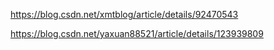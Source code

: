 https://blog.csdn.net/xmtblog/article/details/92470543


https://blog.csdn.net/yaxuan88521/article/details/123939809
